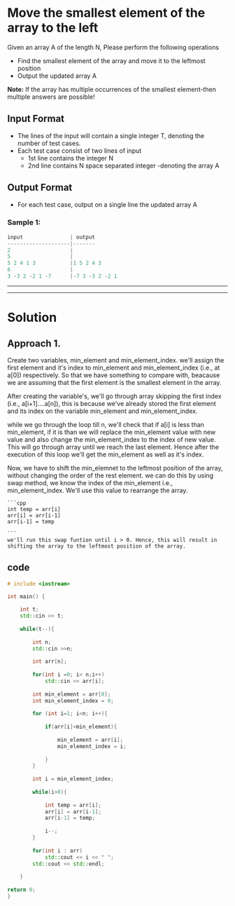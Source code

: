 # Move the smallest element of the array to the left

Given an array A of the length N, Please perform the following operations

* Find the smallest element of the array and move it to the leftmost position
* Output the updated array A

**Note:**
If the array has multiple occurrences of the smallest element-then multiple answers are possible!

## Input Format

* The lines of the input will contain a single integer T, denoting the number of test cases.
* Each test case consist of two lines of input
    * 1st line contains the integer N
    * 2nd line contains N space separated integer -denoting the array A

## Output Format

* For each test case, output on a single line the updated array A

### Sample 1:

```cpp
input               | output
--------------------|-------
2                   |   
5                   |
5 2 4 1 3           |1 5 2 4 3   
6                   |   
3 -3 2 -2 1 -7      |-7 3 -3 2 -2 1
```
--------------
--------------

# Solution

## Approach 1.

Create two variables, min_element and min_element_index. we'll assign the first element  and it's index to min_element and min_element_index (i.e., at a[0]) respectively. So that we have something to compare with, beacause we are assuming that the first element is the smallest element in the array.

After creating the variable's, we'll go through array skipping the first index (i.e., a[i+1]....a[n]), this is because we've already stored the first element and its index on the variable min_element and min_element_index.

while we go through the loop till n, we'll check that if a[i] is less than min_element, if it is than we will replace the min_element value with new value and also change the min_element_index to the index of new value. This will go through array until we reach the last element. Hence after the execution of this loop we'll get the min_element as well as it's index.

Now, we have to shift the min_elemnet to the leftmost position of the array, without changing the order of the rest element.
    we can do this by using swap method, we know the index of the min_element i.e., min_element_index. We'll use this value to rearrange the array.

    ```cpp
    int temp = arr[i]
    arr[i] = arr[i-1]
    arr[i-1] = temp

    ```
    we'll run this swap funtion until i > 0. Hence, this will result in shifting the array to the leftmost position of the array.

## code 

```cpp
# include <iostream>

int main() {
    
    int t; 
    std::cin >> t;
    
    while(t--){
        
        int n;
        std::cin >>n;
        
        int arr[n];
        
        for(int i =0; i< n;i++)
            std::cin >> arr[i];
            
        int min_element = arr[0];
        int min_element_index = 0;
        
        for (int i=1; i<n; i++){
            
            if(arr[i]<min_element){
                
                min_element = arr[i];
                min_element_index = i;
                
            }
        }
        
        int i = min_element_index;
        
        while(i>0){
            
            int temp = arr[i];
            arr[i] = arr[i-1];
            arr[i-1] = temp;
            
            i--;
        }
        
        for(int i : arr)
            std::cout << i << " ";
        std::cout << std::endl;
        
    }
    
return 0;
}

```
